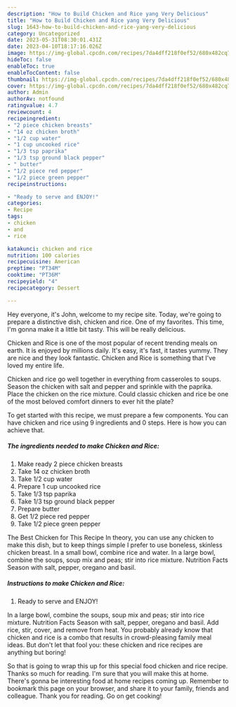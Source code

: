 ```yaml
---
description: "How to Build Chicken and Rice yang Very Delicious"
title: "How to Build Chicken and Rice yang Very Delicious"
slug: 1643-how-to-build-chicken-and-rice-yang-very-delicious
category: Uncategorized
date: 2023-05-31T08:30:01.431Z
date: 2023-04-10T18:17:16.026Z
image: https://img-global.cpcdn.com/recipes/7da4dff218f0ef52/680x482cq70/chicken-and-rice-recipe-main-photo.jpg
hideToc: false
enableToc: true
enableTocContent: false
thumbnail: https://img-global.cpcdn.com/recipes/7da4dff218f0ef52/680x482cq70/chicken-and-rice-recipe-main-photo.jpg
cover: https://img-global.cpcdn.com/recipes/7da4dff218f0ef52/680x482cq70/chicken-and-rice-recipe-main-photo.jpg
author: Admin
authorAv: notfound
ratingvalue: 4.7
reviewcount: 4
recipeingredient:
- "2 piece chicken breasts"
- "14 oz chicken broth"
- "1/2 cup water"
- "1 cup uncooked rice"
- "1/3 tsp paprika"
- "1/3 tsp ground black pepper"
- " butter"
- "1/2 piece red pepper"
- "1/2 piece green pepper"
recipeinstructions:

- "Ready to serve and ENJOY!"
categories:
- Recipe
tags:
- chicken
- and
- rice

katakunci: chicken and rice 
nutrition: 100 calories
recipecuisine: American
preptime: "PT34M"
cooktime: "PT36M"
recipeyield: "4"
recipecategory: Dessert

---
```



Hey everyone, it's John, welcome to my recipe site. Today, we're going to prepare a distinctive dish, chicken and rice. One of my favorites. This time, I'm gonna make it a little bit tasty. This will be really delicious.

Chicken and Rice is one of the most popular of recent trending meals on earth. It is enjoyed by millions daily. It's easy, it's fast, it tastes yummy. They are nice and they look fantastic. Chicken and Rice is something that I've loved my entire life.

Chicken and rice go well together in everything from casseroles to soups. Season the chicken with salt and pepper and sprinkle with the paprika. Place the chicken on the rice mixture. Could classic chicken and rice be one of the most beloved comfort dinners to ever hit the plate?


To get started with this recipe, we must prepare a few components. You can have chicken and rice using 9 ingredients and 0 steps. Here is how you can achieve that.

<!--inarticleads1-->

##### The ingredients needed to make Chicken and Rice:

1. Make ready 2 piece chicken breasts
1. Take 14 oz chicken broth
1. Take 1/2 cup water
1. Prepare 1 cup uncooked rice
1. Take 1/3 tsp paprika
1. Take 1/3 tsp ground black pepper
1. Prepare  butter
1. Get 1/2 piece red pepper
1. Take 1/2 piece green pepper


The Best Chicken for This Recipe In theory, you can use any chicken to make this dish, but to keep things simple I prefer to use boneless, skinless chicken breast. In a small bowl, combine rice and water. In a large bowl, combine the soups, soup mix and peas; stir into rice mixture. Nutrition Facts Season with salt, pepper, oregano and basil. 

<!--inarticleads2-->

##### Instructions to make Chicken and Rice:


1. Ready to serve and ENJOY!

In a large bowl, combine the soups, soup mix and peas; stir into rice mixture. Nutrition Facts Season with salt, pepper, oregano and basil. Add rice, stir, cover, and remove from heat. You probably already know that chicken and rice is a combo that results in crowd-pleasing family meal ideas. But don&#39;t let that fool you: these chicken and rice recipes are anything but boring! 

So that is going to wrap this up for this special food chicken and rice recipe. Thanks so much for reading. I'm sure that you will make this at home. There's gonna be interesting food at home recipes coming up. Remember to bookmark this page on your browser, and share it to your family, friends and colleague. Thank you for reading. Go on get cooking!
